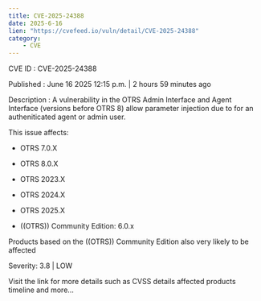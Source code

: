 ```yaml
---
title: CVE-2025-24388
date: 2025-6-16
lien: "https://cvefeed.io/vuln/detail/CVE-2025-24388"
category:
    - CVE
---
```


CVE ID : CVE-2025-24388

Published :  June 16
2025
12:15 p.m. | 2 hours
59 minutes ago

Description : A vulnerability in the OTRS Admin Interface and Agent Interface (versions before OTRS 8) allow parameter injection due to for an autheniticated agent or admin user.

This issue affects: 

  *  OTRS 7.0.X

  *  OTRS 8.0.X
  *  OTRS 2023.X
  *  OTRS 2024.X
  *  OTRS 2025.X

  *  ((OTRS)) Community Edition: 6.0.x

Products based on the ((OTRS)) Community Edition also very likely to be affected

Severity: 3.8 | LOW

Visit the link for more details
such as CVSS details
affected products
timeline
and more...
